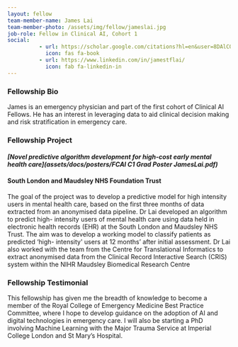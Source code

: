```yaml
---
layout: fellow
team-member-name: James Lai
team-member-photo: /assets/img/fellow/jameslai.jpg
job-role: Fellow in Clinical AI, Cohort 1
social:
          - url: https://scholar.google.com/citations?hl=en&user=8DAlCQsAAAAJ&view_op=list_works&sortby=pubdate
            icon: fas fa-book
          - url: https://www.linkedin.com/in/jamestflai/
            icon: fab fa-linkedin-in
---
```


### Fellowship Bio
James is an emergency physician and part of the
first cohort of Clinical AI Fellows. He has an interest
in leveraging data to aid clinical decision making and
risk stratification in emergency care.


### Fellowship Project
#### _[Novel predictive algorithm development for high-cost early mental health care](assets/docs/posters/FCAI C1 Grad Poster JamesLai.pdf)_
#### South London and Maudsley NHS Foundation Trust

The goal of the project was to develop a predictive
model for high intensity users in mental health care,
based on the first three months of data extracted from
an anonymised data pipeline.
Dr Lai developed an algorithm to predict high-
intensity users of mental health care using data held
in electronic health records (EHR) at the South London
and Maudsley NHS Trust. The aim was to develop a
working model to classify patients as predicted ‘high-
intensity' users at 12 months’ after initial assessment.
Dr Lai also worked with the team from
the Centre for Translational Informatics to extract
anonymised data from the Clinical Record Interactive
Search (CRIS) system within the NIHR Maudsley
Biomedical Research Centre

### Fellowship Testimonial
This fellowship has given me the
breadth of knowledge to become a member of the
Royal College of Emergency Medicine Best Practice
Committee, where I hope to develop guidance on the
adoption of AI and digital technologies in emergency
care.
I will also be starting a PhD involving Machine Learning with the Major Trauma
Service at Imperial College London and St Mary’s
Hospital.
